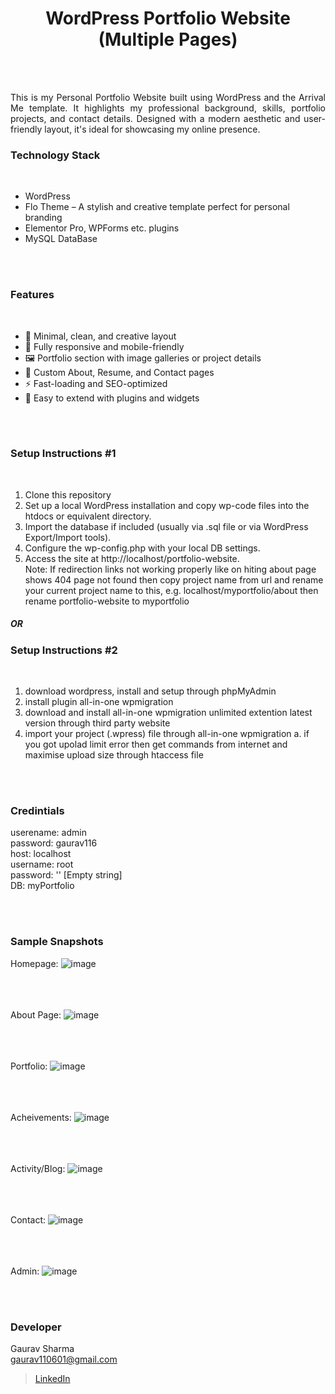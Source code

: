 <h1 align="center">
  WordPress Portfolio Website (Multiple Pages)
</h1>


<br><br>

<p align="justify">
This is my Personal Portfolio Website built using WordPress and the Arrival Me template. It highlights my professional background, skills, portfolio projects, and contact details. Designed with a modern aesthetic and user-friendly layout, it's ideal for showcasing my online presence.
</p>


### Technology Stack
<br>

- WordPress
- Flo Theme – A stylish and creative template perfect for personal branding
- Elementor Pro, WPForms etc. plugins
- MySQL DataBase


<br><br>
<!-- ................................................................................................................................. -->
<!-- ................................................................................................................................. -->


### Features
<br>

- 🎨 Minimal, clean, and creative layout
- 📱 Fully responsive and mobile-friendly
- 🖼️ Portfolio section with image galleries or project details
- 📄 Custom About, Resume, and Contact pages
- ⚡ Fast-loading and SEO-optimized
- 🧩 Easy to extend with plugins and widgets


<br><br>
<!-- ................................................................................................................................. -->


### Setup Instructions #1
<br>

1. Clone this repository
2. Set up a local WordPress installation and copy wp-code files into the htdocs or equivalent directory.
3. Import the database if included (usually via .sql file or via WordPress Export/Import tools).
4. Configure the wp-config.php with your local DB settings.
5. Access the site at http://localhost/portfolio-website. <br>
Note: If redirection links not working properly like on hiting about page shows 404 page not found then copy project name from url and rename your current project name to this, e.g. localhost/myportfolio/about then rename portfolio-website to myportfolio

##### OR

### Setup Instructions #2
<br>

1. download wordpress, install and setup through phpMyAdmin
2. install plugin all-in-one wpmigration 
3. download and install all-in-one wpmigration unlimited extention latest version through third party website
4. import your project (.wpress) file through all-in-one wpmigration
   a. if you got upolad limit error then get commands from internet and maximise upload size through htaccess file


<br><br>
<!-- ................................................................................................................................. -->
<!-- ................................................................................................................................. -->

### Credintials
userename: admin <br>
password: gaurav116 <br>
host: localhost <br>
username: root <br>
password: '' [Empty string] <br>
DB: myPortfolio



<br><br>
<!-- ................................................................................................................................. -->


### Sample Snapshots

Homepage:
![image](https://github.com/user-attachments/assets/026a0800-9175-4923-8973-569b0c67a61b) <br><br><br><br>

About Page: 
![image](https://github.com/user-attachments/assets/cd2fea47-80bf-493c-b961-01c4da6f5a7d) <br><br><br><br>

Portfolio:
![image](https://github.com/user-attachments/assets/5f751643-7752-44b1-8a19-f1d5bb9ae90d) <br><br><br><br>

Acheivements:
![image](https://github.com/user-attachments/assets/9482c121-7515-4f78-ad50-0ebd2193d791) <br><br><br><br>

Activity/Blog: 
![image](https://github.com/user-attachments/assets/65563c35-7e57-4f1e-83d8-4e83a268c72e) <br><br><br><br>

Contact:
![image](https://github.com/user-attachments/assets/61e66d03-b092-43cb-800f-b0f79c26a211) <br><br><br><br>


Admin:
![image](https://github.com/user-attachments/assets/796e8f0a-fb20-4f22-b41e-e10760a6ae75)




<br><br>
<!-- ................................................................................................................................. -->



### Developer

Gaurav Sharma <br>
gaurav110601@gmail.com <br>
> [LinkedIn](https://www.linkedin.com/in/gaurav110601/)
<!-- ................................................................................................................................. -->
